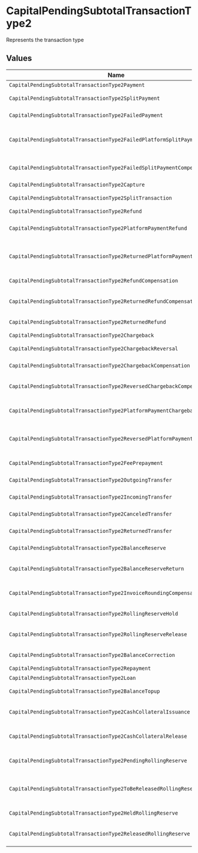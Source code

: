 # CapitalPendingSubtotalTransactionType2

Represents the transaction type


## Values

| Name                                                                      | Value                                                                     |
| ------------------------------------------------------------------------- | ------------------------------------------------------------------------- |
| `CapitalPendingSubtotalTransactionType2Payment`                           | payment                                                                   |
| `CapitalPendingSubtotalTransactionType2SplitPayment`                      | split-payment                                                             |
| `CapitalPendingSubtotalTransactionType2FailedPayment`                     | failed-payment                                                            |
| `CapitalPendingSubtotalTransactionType2FailedPlatformSplitPayment`        | failed-platform-split-payment                                             |
| `CapitalPendingSubtotalTransactionType2FailedSplitPaymentCompensation`    | failed-split-payment-compensation                                         |
| `CapitalPendingSubtotalTransactionType2Capture`                           | capture                                                                   |
| `CapitalPendingSubtotalTransactionType2SplitTransaction`                  | split-transaction                                                         |
| `CapitalPendingSubtotalTransactionType2Refund`                            | refund                                                                    |
| `CapitalPendingSubtotalTransactionType2PlatformPaymentRefund`             | platform-payment-refund                                                   |
| `CapitalPendingSubtotalTransactionType2ReturnedPlatformPaymentRefund`     | returned-platform-payment-refund                                          |
| `CapitalPendingSubtotalTransactionType2RefundCompensation`                | refund-compensation                                                       |
| `CapitalPendingSubtotalTransactionType2ReturnedRefundCompensation`        | returned-refund-compensation                                              |
| `CapitalPendingSubtotalTransactionType2ReturnedRefund`                    | returned-refund                                                           |
| `CapitalPendingSubtotalTransactionType2Chargeback`                        | chargeback                                                                |
| `CapitalPendingSubtotalTransactionType2ChargebackReversal`                | chargeback-reversal                                                       |
| `CapitalPendingSubtotalTransactionType2ChargebackCompensation`            | chargeback-compensation                                                   |
| `CapitalPendingSubtotalTransactionType2ReversedChargebackCompensation`    | reversed-chargeback-compensation                                          |
| `CapitalPendingSubtotalTransactionType2PlatformPaymentChargeback`         | platform-payment-chargeback                                               |
| `CapitalPendingSubtotalTransactionType2ReversedPlatformPaymentChargeback` | reversed-platform-payment-chargeback                                      |
| `CapitalPendingSubtotalTransactionType2FeePrepayment`                     | fee-prepayment                                                            |
| `CapitalPendingSubtotalTransactionType2OutgoingTransfer`                  | outgoing-transfer                                                         |
| `CapitalPendingSubtotalTransactionType2IncomingTransfer`                  | incoming-transfer                                                         |
| `CapitalPendingSubtotalTransactionType2CanceledTransfer`                  | canceled-transfer                                                         |
| `CapitalPendingSubtotalTransactionType2ReturnedTransfer`                  | returned-transfer                                                         |
| `CapitalPendingSubtotalTransactionType2BalanceReserve`                    | balance-reserve                                                           |
| `CapitalPendingSubtotalTransactionType2BalanceReserveReturn`              | balance-reserve-return                                                    |
| `CapitalPendingSubtotalTransactionType2InvoiceRoundingCompensation`       | invoice-rounding-compensation                                             |
| `CapitalPendingSubtotalTransactionType2RollingReserveHold`                | rolling-reserve-hold                                                      |
| `CapitalPendingSubtotalTransactionType2RollingReserveRelease`             | rolling-reserve-release                                                   |
| `CapitalPendingSubtotalTransactionType2BalanceCorrection`                 | balance-correction                                                        |
| `CapitalPendingSubtotalTransactionType2Repayment`                         | repayment                                                                 |
| `CapitalPendingSubtotalTransactionType2Loan`                              | loan                                                                      |
| `CapitalPendingSubtotalTransactionType2BalanceTopup`                      | balance-topup                                                             |
| `CapitalPendingSubtotalTransactionType2CashCollateralIssuance`            | cash-collateral-issuance';                                                |
| `CapitalPendingSubtotalTransactionType2CashCollateralRelease`             | cash-collateral-release                                                   |
| `CapitalPendingSubtotalTransactionType2PendingRollingReserve`             | pending-rolling-reserve                                                   |
| `CapitalPendingSubtotalTransactionType2ToBeReleasedRollingReserve`        | to-be-released-rolling-reserve                                            |
| `CapitalPendingSubtotalTransactionType2HeldRollingReserve`                | held-rolling-reserve                                                      |
| `CapitalPendingSubtotalTransactionType2ReleasedRollingReserve`            | released-rolling-reserve                                                  |